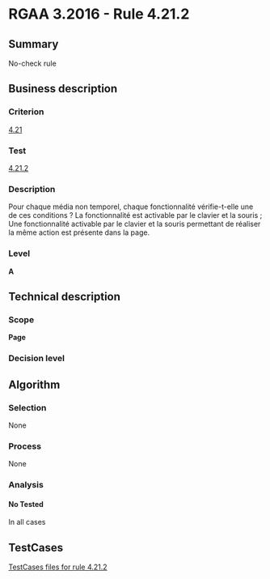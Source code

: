 # RGAA 3.2016 - Rule 4.21.2

## Summary
No-check rule


## Business description

### Criterion
[4.21](http://references.modernisation.gouv.fr/rgaa-accessibilite/criteres.html#crit-4-21)

### Test
[4.21.2](http://references.modernisation.gouv.fr/rgaa-accessibilite/criteres.html#test-4-21-2)

### Description
Pour chaque média non temporel, chaque fonctionnalité vérifie-t-elle une de ces conditions ? La fonctionnalité est activable par le clavier et la souris ; Une fonctionnalité activable par le clavier et la souris permettant de réaliser la même action est présente dans la page.

### Level
**A**


## Technical description

### Scope
**Page**

### Decision level


## Algorithm

### Selection
None

### Process
None

### Analysis

#### No Tested
In all cases


##  TestCases

[TestCases files for rule 4.21.2](https://github.com/Asqatasun/Asqatasun/tree/RGAA_3.2016/rules/rules-rgaa3.2016/src/test/resources/testcases/rgaa32016/Rgaa32016Rule042102/)


